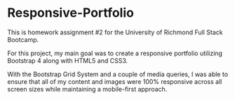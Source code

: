 # Responsive-Portfolio

This is homework assignment #2 for the University of Richmond Full Stack Bootcamp.

For this project, my main goal was to create a responsive portfolio utilizing Bootstrap 4 along with HTML5 and CSS3.  

With the Bootstrap Grid System and a couple of media queries, I was able to ensure that all of my content and images were 100% responsive across all screen sizes while maintaining a mobile-first approach.  
